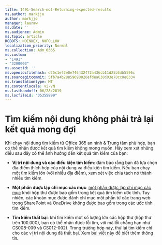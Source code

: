 ```yaml
---
title: 1491-Search-not-Returning-expected-results
ms.author: markjjo
author: markjjo
manager: lauraw
ms.date: ''
ms.audience: Admin
ms.topic: article
ROBOTS: NOINDEX, NOFOLLOW
localization_priority: Normal
ms.collection: Adm_O365
ms.custom:
- "1491"
- "3200003"
ms.assetid: ''
ms.openlocfilehash: d25c1ef2e0e746432472a436cb11d25b5db5596c
ms.sourcegitcommit: 5fb7a4b28859690020efdea630d03e70cc0e6334
ms.translationtype: MT
ms.contentlocale: vi-VN
ms.lasthandoff: 06/28/2019
ms.locfileid: "35355899"
---
```

# <a name="content-search-not-returning-expected-results"></a>Tìm kiếm nội dung không phải trả lại kết quả mong đợi

Khi chạy nội dung tìm kiếm từ Office 365 an ninh & Trung tâm phù hợp, bạn có thể nhận được kết quả tìm kiếm không mong muốn. Hãy xem xét những điều sau đây có thể ảnh hưởng đến kết quả tìm kiếm của bạn:

- **Vị trí nội dung và các điều kiện tìm kiếm**: đảm bảo rằng bạn đã lựa chọn địa điểm thích hợp của nội dung và điều kiện tìm kiếm. Nếu bạn chạy một tìm kiếm lớn (với nhiều địa điểm), xem xét việc chia tách nó thành nhiều tìm kiếm.

- **Một phần được lập chỉ mục các mục**: [một phần được lập chỉ mục các mục](https://docs.microsoft.com/office365/securitycompliance/partially-indexed-items-in-content-search) khỏi hộp thư được bao gồm trong kết quả tìm kiếm ước tính. Tuy nhiên, các khoản mục được đánh chỉ mục một phần từ các trang web trong SharePoint và OneDrive không được bao gồm trong các ước tính tìm kiếm.

- **Tìm kiếm thất bại**: khi tìm kiếm một số lượng lớn các hộp thư (hộp thư trên 100.000), bạn có thể nhận được lỗi tìm, với mã lỗi chẳng hạn như CS008-009 và CS012-002). Trong trường hợp này, thử lại tìm kiếm chỉ cho các vị trí nội dung đã thất bại. Xem [bài viết này](https://docs.microsoft.com/office365/securitycompliance/retry-failed-content-search) để biết thêm thông tin.
